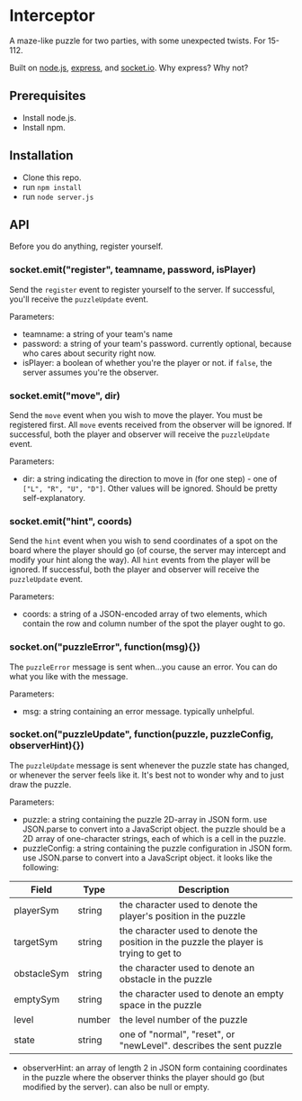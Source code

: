 # Interceptor
A maze-like puzzle for two parties, with some unexpected twists. For 15-112.

Built on [node.js](http://nodejs.org), [express](http://expressjs.com), and [socket.io](http://socket.io). Why express? Why not?

## Prerequisites
- Install node.js.
- Install npm.

## Installation
- Clone this repo.
- run `npm install`
- run `node server.js`

## API
Before you do anything, register yourself.

### socket.emit("register", teamname, password, isPlayer)
Send the `register` event to register yourself to the server. If successful, you'll receive the `puzzleUpdate` event.

Parameters:
- teamname: a string of your team's name
- password: a string of your team's password. currently optional, because who cares about security right now.
- isPlayer: a boolean of whether you're the player or not. if `false`, the server assumes you're the observer.

### socket.emit("move", dir)
Send the `move` event when you wish to move the player. You must be registered first. All `move` events received from the observer will be ignored. If successful, both the player and observer will receive the `puzzleUpdate` event.

Parameters:
- dir: a string indicating the direction to move in (for one step) - one of `["L", "R", "U", "D"]`. Other values will be ignored. Should be pretty self-explanatory.

### socket.emit("hint", coords)
Send the `hint` event when you wish to send coordinates of a spot on the board where the player should go (of course, the server may intercept and modify your hint along the way). All `hint` events from the player will be ignored. If successful, both the player and observer will receive the `puzzleUpdate` event.

Parameters:
- coords: a string of a JSON-encoded array of two elements, which contain the row and column number of the spot the player ought to go.

### socket.on("puzzleError", function(msg){})
The `puzzleError` message is sent when...you cause an error. You can do what you like with the message.

Parameters:
- msg: a string containing an error message. typically unhelpful.

### socket.on("puzzleUpdate", function(puzzle, puzzleConfig, observerHint){})
The `puzzleUpdate` message is sent whenever the puzzle state has changed, or whenever the server feels like it. It's best not to wonder why and to just draw the puzzle.

Parameters:
- puzzle: a string containing the puzzle 2D-array in JSON form. use JSON.parse to convert into a JavaScript object. the puzzle should be a 2D array of one-character strings, each of which is a cell in the puzzle.
- puzzleConfig: a string containing the puzzle configuration in JSON form. use JSON.parse to convert into a JavaScript object. it looks like the following:

Field       | Type   | Description
------------|--------|------------
playerSym   | string | the character used to denote the player's position in the puzzle
targetSym   | string | the character used to denote the position in the puzzle the player is trying to get to
obstacleSym | string | the character used to denote an obstacle in the puzzle
emptySym    | string | the character used to denote an empty space in the puzzle
level       | number | the level number of the puzzle
state       | string | one of "normal", "reset", or "newLevel". describes the sent puzzle
- observerHint: an array of length 2 in JSON form containing coordinates in the puzzle where the observer thinks the player should go (but modified by the server). can also be null or empty.
